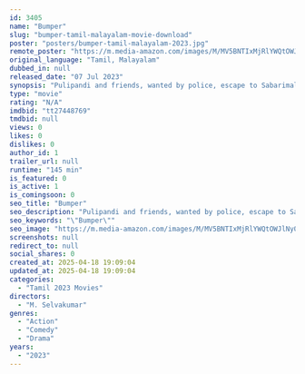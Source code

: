 ```yaml
---
id: 3405
name: "Bumper"
slug: "bumper-tamil-malayalam-movie-download"
poster: "posters/bumper-tamil-malayalam-2023.jpg"
remote_poster: "https://m.media-amazon.com/images/M/MV5BNTIxMjRlYWQtOWJlNy00MTQyLWI5ODItMjM3NGE1YmJjMTY1XkEyXkFqcGdeQXVyMTA4MzQ4NzMw._V1_SX300.jpg"
original_language: "Tamil, Malayalam"
dubbed_in: null
released_date: "07 Jul 2023"
synopsis: "Pulipandi and friends, wanted by police, escape to Sabarimala. Pulipandi buys lottery, loses it. Lottery is found, wins 10 crores. Will Pulipandi get the prize? Action-packed rollercoaster unfolds."
type: "movie"
rating: "N/A"
imdbid: "tt27448769"
tmdbid: null
views: 0
likes: 0
dislikes: 0
author_id: 1
trailer_url: null
runtime: "145 min"
is_featured: 0
is_active: 1
is_comingsoon: 0
seo_title: "Bumper"
seo_description: "Pulipandi and friends, wanted by police, escape to Sabarimala. Pulipandi buys lottery, loses it. Lottery is found, wins 10 crores. Will Pulipandi get the prize? Action-packed rollercoaster unfolds."
seo_keywords: "\"Bumper\""
seo_image: "https://m.media-amazon.com/images/M/MV5BNTIxMjRlYWQtOWJlNy00MTQyLWI5ODItMjM3NGE1YmJjMTY1XkEyXkFqcGdeQXVyMTA4MzQ4NzMw._V1_SX300.jpg"
screenshots: null
redirect_to: null
social_shares: 0
created_at: 2025-04-18 19:09:04
updated_at: 2025-04-18 19:09:04
categories:
  - "Tamil 2023 Movies"
directors:
  - "M. Selvakumar"
genres:
  - "Action"
  - "Comedy"
  - "Drama"
years:
  - "2023"
---
```

